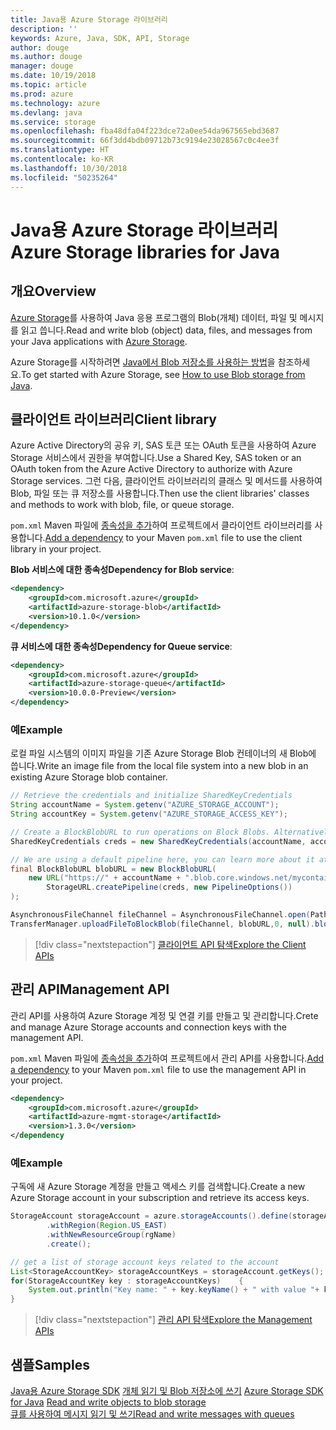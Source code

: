 ```yaml
---
title: Java용 Azure Storage 라이브러리
description: ''
keywords: Azure, Java, SDK, API, Storage
author: douge
ms.author: douge
manager: douge
ms.date: 10/19/2018
ms.topic: article
ms.prod: azure
ms.technology: azure
ms.devlang: java
ms.service: storage
ms.openlocfilehash: fba48dfa04f223dce72a0ee54da967565ebd3687
ms.sourcegitcommit: 66f3dd4bdb09712b73c9194e23028567c0c4ee3f
ms.translationtype: HT
ms.contentlocale: ko-KR
ms.lasthandoff: 10/30/2018
ms.locfileid: "50235264"
---
```

# <a name="azure-storage-libraries-for-java"></a><span data-ttu-id="3937f-103">Java용 Azure Storage 라이브러리</span><span class="sxs-lookup"><span data-stu-id="3937f-103">Azure Storage libraries for Java</span></span>

## <a name="overview"></a><span data-ttu-id="3937f-104">개요</span><span class="sxs-lookup"><span data-stu-id="3937f-104">Overview</span></span>

<span data-ttu-id="3937f-105">[Azure Storage](/azure/storage/storage-introduction)를 사용하여 Java 응용 프로그램의 Blob(개체) 데이터, 파일 및 메시지를 읽고 씁니다.</span><span class="sxs-lookup"><span data-stu-id="3937f-105">Read and write blob (object) data, files, and messages from your Java applications with [Azure Storage](/azure/storage/storage-introduction).</span></span>

<span data-ttu-id="3937f-106">Azure Storage를 시작하려면 [Java에서 Blob 저장소를 사용하는 방법](/azure/storage/blobs/storage-quickstart-blobs-java-v10)을 참조하세요.</span><span class="sxs-lookup"><span data-stu-id="3937f-106">To get started with Azure Storage, see [How to use Blob storage from Java](/azure/storage/blobs/storage-quickstart-blobs-java-v10).</span></span>

## <a name="client-library"></a><span data-ttu-id="3937f-107">클라이언트 라이브러리</span><span class="sxs-lookup"><span data-stu-id="3937f-107">Client library</span></span>

<span data-ttu-id="3937f-108">Azure Active Directory의 공유 키, SAS 토큰 또는 OAuth 토큰을 사용하여 Azure Storage 서비스에서 권한을 부여합니다.</span><span class="sxs-lookup"><span data-stu-id="3937f-108">Use a Shared Key, SAS token or an OAuth token from the Azure Active Directory to authorize with Azure Storage services.</span></span> <span data-ttu-id="3937f-109">그런 다음, 클라이언트 라이브러리의 클래스 및 메서드를 사용하여 Blob, 파일 또는 큐 저장소를 사용합니다.</span><span class="sxs-lookup"><span data-stu-id="3937f-109">Then use the client libraries' classes and methods to work with blob, file, or queue storage.</span></span> 

<span data-ttu-id="3937f-110">`pom.xml` Maven 파일에 [종속성을 추가](https://maven.apache.org/guides/getting-started/index.html#How_do_I_use_external_dependencies)하여 프로젝트에서 클라이언트 라이브러리를 사용합니다.</span><span class="sxs-lookup"><span data-stu-id="3937f-110">[Add a dependency](https://maven.apache.org/guides/getting-started/index.html#How_do_I_use_external_dependencies) to your Maven `pom.xml` file to use the client library in your project.</span></span>   

<span data-ttu-id="3937f-111">**Blob 서비스에 대한 종속성**</span><span class="sxs-lookup"><span data-stu-id="3937f-111">**Dependency for Blob service**:</span></span>
```XML
<dependency>
    <groupId>com.microsoft.azure</groupId>
    <artifactId>azure-storage-blob</artifactId>
    <version>10.1.0</version>
</dependency>
```

<span data-ttu-id="3937f-112">**큐 서비스에 대한 종속성**</span><span class="sxs-lookup"><span data-stu-id="3937f-112">**Dependency for Queue service**:</span></span>
```XML
<dependency>
    <groupId>com.microsoft.azure</groupId>
    <artifactId>azure-storage-queue</artifactId>
    <version>10.0.0-Preview</version>
</dependency>
```


### <a name="example"></a><span data-ttu-id="3937f-113">예</span><span class="sxs-lookup"><span data-stu-id="3937f-113">Example</span></span>

<span data-ttu-id="3937f-114">로컬 파일 시스템의 이미지 파일을 기존 Azure Storage Blob 컨테이너의 새 Blob에 씁니다.</span><span class="sxs-lookup"><span data-stu-id="3937f-114">Write an image file from the local file system into a new blob in an existing Azure Storage blob container.</span></span>


```java
// Retrieve the credentials and initialize SharedKeyCredentials
String accountName = System.getenv("AZURE_STORAGE_ACCOUNT");
String accountKey = System.getenv("AZURE_STORAGE_ACCESS_KEY");

// Create a BlockBlobURL to run operations on Block Blobs. Alternatively create a ServiceURL, or ContainerURL for operations on Blob service, and Blob containers
SharedKeyCredentials creds = new SharedKeyCredentials(accountName, accountKey);

// We are using a default pipeline here, you can learn more about it at https://github.com/Azure/azure-storage-java/wiki/Azure-Storage-Java-V10-Overview
final BlockBlobURL blobURL = new BlockBlobURL(
    new URL("https://" + accountName + ".blob.core.windows.net/mycontainer/myimage.jpg"), 
        StorageURL.createPipeline(creds, new PipelineOptions())
);

AsynchronousFileChannel fileChannel = AsynchronousFileChannel.open(Paths.get("myimage.jpg"));
TransferManager.uploadFileToBlockBlob(fileChannel, blobURL,0, null).blockingGet();
```

> [!div class="nextstepaction"]
> [<span data-ttu-id="3937f-115">클라이언트 API 탐색</span><span class="sxs-lookup"><span data-stu-id="3937f-115">Explore the Client APIs</span></span>](/java/api/overview/azure/storage/client)

## <a name="management-api"></a><span data-ttu-id="3937f-116">관리 API</span><span class="sxs-lookup"><span data-stu-id="3937f-116">Management API</span></span>

<span data-ttu-id="3937f-117">관리 API를 사용하여 Azure Storage 계정 및 연결 키를 만들고 및 관리합니다.</span><span class="sxs-lookup"><span data-stu-id="3937f-117">Crete and manage Azure Storage accounts and connection keys with the management API.</span></span>

<span data-ttu-id="3937f-118">`pom.xml` Maven 파일에 [종속성을 추가](https://maven.apache.org/guides/getting-started/index.html#How_do_I_use_external_dependencies)하여 프로젝트에서 관리 API를 사용합니다.</span><span class="sxs-lookup"><span data-stu-id="3937f-118">[Add a dependency](https://maven.apache.org/guides/getting-started/index.html#How_do_I_use_external_dependencies) to your Maven `pom.xml` file to use the management API in your project.</span></span>  

```XML
<dependency>
    <groupId>com.microsoft.azure</groupId>
    <artifactId>azure-mgmt-storage</artifactId>
    <version>1.3.0</version>
</dependency
```   

### <a name="example"></a><span data-ttu-id="3937f-119">예</span><span class="sxs-lookup"><span data-stu-id="3937f-119">Example</span></span>

<span data-ttu-id="3937f-120">구독에 새 Azure Storage 계정을 만들고 액세스 키를 검색합니다.</span><span class="sxs-lookup"><span data-stu-id="3937f-120">Create a new Azure Storage account in your subscription and retrieve its access keys.</span></span>

```java
StorageAccount storageAccount = azure.storageAccounts().define(storageAccountName)
        .withRegion(Region.US_EAST)
        .withNewResourceGroup(rgName)
        .create();

// get a list of storage account keys related to the account
List<StorageAccountKey> storageAccountKeys = storageAccount.getKeys();
for(StorageAccountKey key : storageAccountKeys)    {
    System.out.println("Key name: " + key.keyName() + " with value "+ key.value());
}
```

> [!div class="nextstepaction"]
> [<span data-ttu-id="3937f-121">관리 API 탐색</span><span class="sxs-lookup"><span data-stu-id="3937f-121">Explore the Management APIs</span></span>](/java/api/overview/azure/storage/management)


## <a name="samples"></a><span data-ttu-id="3937f-122">샘플</span><span class="sxs-lookup"><span data-stu-id="3937f-122">Samples</span></span>

<span data-ttu-id="3937f-123">[Java용 Azure Storage SDK](https://github.com/azure/azure-storage-java)
[개체 읽기 및 Blob 저장소에 쓰기](https://github.com/Azure-Samples/storage-blobs-java-v10-quickstart) </span><span class="sxs-lookup"><span data-stu-id="3937f-123">[Azure Storage SDK for Java](https://github.com/azure/azure-storage-java)
[Read and write objects to blob storage](https://github.com/Azure-Samples/storage-blobs-java-v10-quickstart) </span></span>  
[<span data-ttu-id="3937f-124">큐를 사용하여 메시지 읽기 및 쓰기</span><span class="sxs-lookup"><span data-stu-id="3937f-124">Read and write messages with queues</span></span>](https://github.com/Azure-Samples/storage-queue-java-getting-started)   
